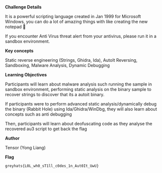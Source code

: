 **Challenge Details**

It is a powerful scripting language created in Jan 1999 for Microsoft Windows, you can do a lot of amazing things with like creating the new notepad 🤡

If you encounter Anti Virus threat alert from your antivirus, please run it in a sandbox environment.

**Key concepts**

Static reverse engineering (Strings, Ghidra, Ida), AutoIt Reversing, Sandboxing, Malware Analysis, Dynamic Debugging

**Learning Objectives**

Participants will learn about malware analysis such running the sample in sandbox environment, performing static analysis on the binary sample to recover strings to discover that its a autoit binary.

If participants were to perform advanced  static analysis/dynamically debug the binary (Rabbit Hole) using Ida/Ghidra/WinDbg, they will also learn about concepts such as anti debugging

Then, participants will learn about deofuscating code as they analyse the recovered au3 script to get back the flag

**Author**

Tensor (Yong Liang)

**Flag**

`greyhats{L0L_wh0_sT1ll_c0des_1n_Aut0It_UwU}`

